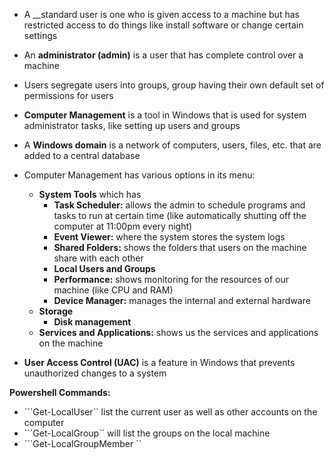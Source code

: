 
* A __standard user is one who is given access to a machine but has restricted access to do things like install software or change certain settings
* An __administrator (admin)__ is a user that has complete control over a machine
* Users segregate users into groups, group having their own default set of permissions for users
* __Computer Management__ is a tool in Windows that is used for system administrator tasks, like setting up users and groups
* A __Windows domain__ is a network of computers, users, files, etc. that are added to a central database

* Computer Management has various options in its menu:
    * __System Tools__ which has
        * __Task Scheduler:__ allows the admin to schedule programs and tasks to run at certain time (like automatically shutting off the computer at 11:00pm every night)
        * __Event Viewer:__ where the system stores the system logs
        * __Shared Folders:__ shows the folders that users on the machine share with each other
        * __Local Users and Groups__
        * __Performance:__ shows monitoring for the resources of our machine (like CPU and RAM)
        * __Device Manager:__ manages the internal and external hardware
    * __Storage__
        * __Disk management__
    * __Services and Applications:__ shows us the services and applications on the machine
    
* __User Access Control (UAC)__ is a feature in Windows that prevents unauthorized changes to a system

__Powershell Commands:__
* ```Get-LocalUser`` list the current user as well as other accounts on the computer
* ```Get-LocalGroup`` will list the groups on the local machine
* ```Get-LocalGroupMember <group>``

